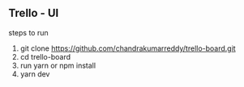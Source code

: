 ## Trello - UI

steps to run

1. git clone https://github.com/chandrakumarreddy/trello-board.git
2. cd trello-board
3. run yarn or npm install
4. yarn dev
